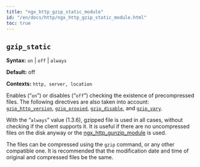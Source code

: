 ```yaml
---
title: "ngx_http_gzip_static_module"
id: "/en/docs/http/ngx_http_gzip_static_module.html"
toc: true
---
```


## `gzip_static`

**Syntax:** `on` | `off` | `always`

**Default:** off

**Contexts:** `http, server, location`

Enables (“`on`”) or disables (“`off`”)
checking the existence of precompressed files.
The following directives are also taken into account:
[`gzip_http_version`](https://nginx.org/en/docs/http/ngx_http_gzip_module.html#gzip_http_version),
[`gzip_proxied`](https://nginx.org/en/docs/http/ngx_http_gzip_module.html#gzip_proxied),
[`gzip_disable`](https://nginx.org/en/docs/http/ngx_http_gzip_module.html#gzip_disable),
and [`gzip_vary`](https://nginx.org/en/docs/http/ngx_http_gzip_module.html#gzip_vary).

With the “`always`” value (1.3.6), gzipped file is used
in all cases, without checking if the client supports it.
It is useful if there are no uncompressed files on the disk anyway
or the [ngx_http_gunzip_module](https://nginx.org/en/docs/http/ngx_http_gunzip_module.html)
is used.

The files can be compressed using the `gzip` command,
or any other compatible one.
It is recommended that the modification date and time of original and
compressed files be the same.

